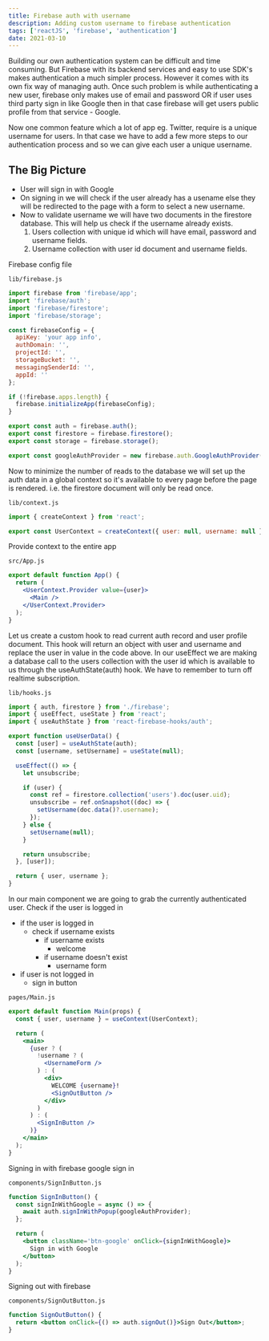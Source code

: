 ```yaml
---
title: Firebase auth with username
description: Adding custom username to firebase authentication
tags: ['reactJS', 'firebase', 'authentication']
date: 2021-03-10
---
```


Building our own authentication system can be difficult and time consuming. But Firebase with its backend services and easy to use SDK's makes authentication a much simpler process. However it comes with its own fix way of managing auth. Once such problem is while authenticating a new user, firebase only makes use of email and password OR if user uses third party sign in like Google then in that case firebase will get users public profile from that service - Google.

Now one common feature which a lot of app eg. Twitter, require is a unique username for users. In that case we have to add a few more steps to our authentication process and so we can give each user a unique username.

## The Big Picture

- User will sign in with Google
- On signing in we will check if the user already has a usename else they will be redirected to the page with a form to select a new username.
- Now to validate username we will have two documents in the firestore database. This will help us check if the username already exists.
  1. Users collection with unique id which will have email, password and username fields.
  2. Username collection with user id document and username fields.

Firebase config file

```console
lib/firebase.js
```

```jsx
import firebase from 'firebase/app';
import 'firebase/auth';
import 'firebase/firestore';
import 'firebase/storage';

const firebaseConfig = {
  apiKey: 'your app info',
  authDomain: '',
  projectId: '',
  storageBucket: '',
  messagingSenderId: '',
  appId: ''
};

if (!firebase.apps.length) {
  firebase.initializeApp(firebaseConfig);
}

export const auth = firebase.auth();
export const firestore = firebase.firestore();
export const storage = firebase.storage();

export const googleAuthProvider = new firebase.auth.GoogleAuthProvider();
```

Now to minimize the number of reads to the database we will set up the auth data in a global context so it's available to every page before the page is rendered. i.e. the firestore document will only be read once.

```console
lib/context.js
```

```jsx
import { createContext } from 'react';

export const UserContext = createContext({ user: null, username: null });
```

Provide context to the entire app

```console
src/App.js
```

```jsx
export default function App() {
  return (
    <UserContext.Provider value={user}>
      <Main />
    </UserContext.Provider>
  );
}
```

Let us create a custom hook to read current auth record and user profile document. This hook will return an object with user and username and replace the user in value in the code above. In our useEffect we are making a database call to the users collection with the user id which is available to us through the useAuthState(auth) hook. We have to remember to turn off realtime subscription.

```console
lib/hooks.js
```

```jsx
import { auth, firestore } from './firebase';
import { useEffect, useState } from 'react';
import { useAuthState } from 'react-firebase-hooks/auth';

export function useUserData() {
  const [user] = useAuthState(auth);
  const [username, setUsername] = useState(null);

  useEffect(() => {
    let unsubscribe;

    if (user) {
      const ref = firestore.collection('users').doc(user.uid);
      unsubscribe = ref.onSnapshot((doc) => {
        setUsername(doc.data()?.username);
      });
    } else {
      setUsername(null);
    }

    return unsubscribe;
  }, [user]);

  return { user, username };
}
```

In our main component we are going to grab the currently authenticated user. Check if the user is logged in

- if the user is logged in
  - check if username exists
    - if username exists
      - welcome
    - if username doesn't exist
      - username form
- if user is not logged in
  - sign in button

```console
pages/Main.js
```

```jsx
export default function Main(props) {
  const { user, username } = useContext(UserContext);

  return (
    <main>
      {user ? (
        !username ? (
          <UsernameForm />
        ) : (
          <div>
            WELCOME {username}!
            <SignOutButton />
          </div>
        )
      ) : (
        <SignInButton />
      )}
    </main>
  );
}
```

Signing in with firebase google sign in

```console
components/SignInButton.js
```

```jsx
function SignInButton() {
  const signInWithGoogle = async () => {
    await auth.signInWithPopup(googleAuthProvider);
  };

  return (
    <button className='btn-google' onClick={signInWithGoogle}>
      Sign in with Google
    </button>
  );
}
```

Signing out with firebase

```console
components/SignOutButton.js
```

```jsx
function SignOutButton() {
  return <button onClick={() => auth.signOut()}>Sign Out</button>;
}
```
